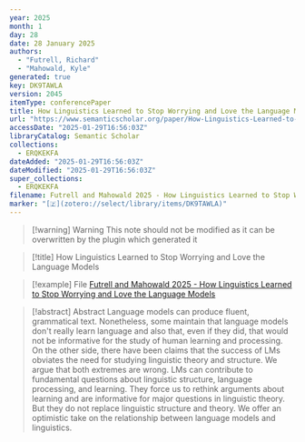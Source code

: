 ```yaml
---
year: 2025
month: 1
day: 28
date: 28 January 2025
authors:
  - "Futrell, Richard"
  - "Mahowald, Kyle"
generated: true
key: DK9TAWLA
version: 2045
itemType: conferencePaper
title: How Linguistics Learned to Stop Worrying and Love the Language Models
url: "https://www.semanticscholar.org/paper/How-Linguistics-Learned-to-Stop-Worrying-and-Love-Futrell-Mahowald/20eec26b32f8b696f80f0b14ebefa779b4b975e4"
accessDate: "2025-01-29T16:56:03Z"
libraryCatalog: Semantic Scholar
collections:
  - ERQKEKFA
dateAdded: "2025-01-29T16:56:03Z"
dateModified: "2025-01-29T16:56:03Z"
super_collections:
  - ERQKEKFA
filename: Futrell and Mahowald 2025 - How Linguistics Learned to Stop Worrying and Love the Language Models
marker: "[🇿](zotero://select/library/items/DK9TAWLA)"
---
```


>[!warning] Warning
> This note should not be modified as it can be overwritten by the plugin which generated it

> [!title] How Linguistics Learned to Stop Worrying and Love the Language Models

> [!example] File
> [Futrell and Mahowald 2025 - How Linguistics Learned to Stop Worrying and Love the Language Models](Futrell%20and%20Mahowald%202025%20-%20How%20Linguistics%20Learned%20to%20Stop%20Worrying%20and%20Love%20the%20Language%20Models.pdf)

> [!abstract] Abstract
> Language models can produce fluent, grammatical text. Nonetheless, some maintain that language models don't really learn language and also that, even if they did, that would not be informative for the study of human learning and processing. On the other side, there have been claims that the success of LMs obviates the need for studying linguistic theory and structure. We argue that both extremes are wrong. LMs can contribute to fundamental questions about linguistic structure, language processing, and learning. They force us to rethink arguments about learning and are informative for major questions in linguistic theory. But they do not replace linguistic structure and theory. We offer an optimistic take on the relationship between language models and linguistics.

